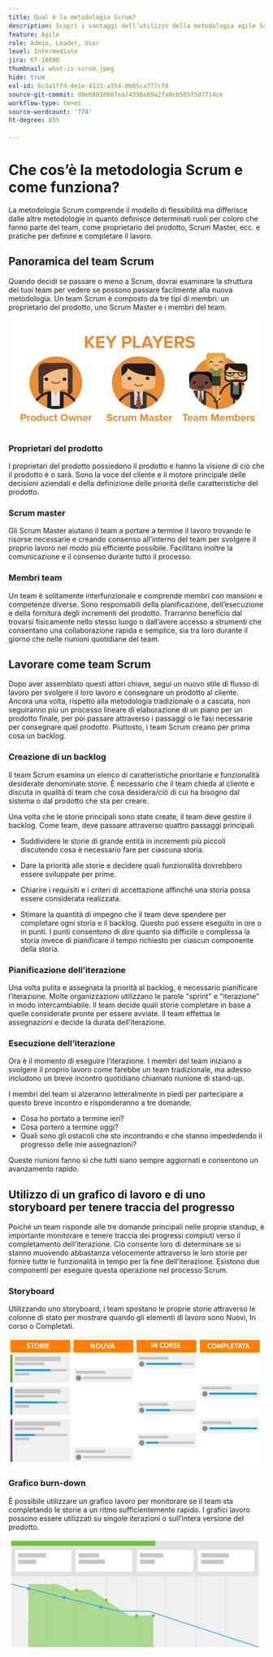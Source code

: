 ```yaml
---
title: Qual è la metodologia Scrum?
description: Scopri i vantaggi dell’utilizzo della metodologia agile Scrum.
feature: Agile
role: Admin, Leader, User
level: Intermediate
jira: KT-10890
thumbnail: what-is-scrum.jpeg
hide: true
exl-id: 6c3a1ffd-4e1e-4133-a354-0b05ca777cf8
source-git-commit: d0e6801060fea74336e89a2fa0cb505f5d7714ce
workflow-type: tm+mt
source-wordcount: '774'
ht-degree: 85%

---
```


# Che cos’è la metodologia Scrum e come funziona?

La metodologia Scrum comprende il modello di flessibilità ma differisce dalle altre metodologie in quanto definisce determinati ruoli per coloro che fanno parte del team, come proprietario del prodotto, Scrum Master, ecc. e pratiche per definire e completare il lavoro.

## Panoramica del team Scrum

Quando decidi se passare o meno a Scrum, dovrai esaminare la struttura dei tuoi team per vedere se possono passare facilmente alla nuova metodologia. Un team Scrum è composto da tre tipi di membri: un proprietario del prodotto, uno Scrum Master e i membri del team.

![Membri del team Scrum](assets/scrumteammembers-01.png)

### Proprietari del prodotto

I proprietari del prodotto possiedono il prodotto e hanno la visione di ciò che il prodotto è o sarà. Sono la voce del cliente e il motore principale delle decisioni aziendali e della definizione delle priorità delle caratteristiche del prodotto.


### Scrum master

Gli Scrum Master aiutano il team a portare a termine il lavoro trovando le risorse necessarie e creando consenso all’interno del team per svolgere il proprio lavoro nel modo più efficiente possibile. Facilitano inoltre la comunicazione e il consenso durante tutto il processo.


### Membri team

Un team è solitamente interfunzionale e comprende membri con mansioni e competenze diverse. Sono responsabili della pianificazione, dell’esecuzione e della fornitura degli incrementi del prodotto. Trarranno beneficio dal trovarsi fisicamente nello stesso luogo o dall’avere accesso a strumenti che consentano una collaborazione rapida e semplice, sia tra loro durante il giorno che nelle riunioni quotidiane del team.


## Lavorare come team Scrum

Dopo aver assemblato questi attori chiave, segui un nuovo stile di flusso di lavoro per svolgere il loro lavoro e consegnare un prodotto al cliente. Ancora una volta, rispetto alla metodologia tradizionale o a cascata, non seguiranno più un processo lineare di elaborazione di un piano per un prodotto finale, per poi passare attraverso i passaggi o le fasi necessarie per consegnare quel prodotto. Piuttosto, i team Scrum creano per prima cosa un backlog.



### Creazione di un backlog

Il team Scrum esamina un elenco di caratteristiche prioritarie e funzionalità desiderate denominate storie. È necessario che il team chieda al cliente e discuta in qualità di team che cosa desidera/ciò di cui ha bisogno dal sistema o dal prodotto che sta per creare.


Una volta che le storie principali sono state create, il team deve gestire il backlog. Come team, deve passare attraverso quattro passaggi principali.


* Suddividere le storie di grande entità in incrementi più piccoli discutendo cosa è necessario fare per ciascuna storia.

* Dare la priorità alle storie e decidere quali funzionalità dovrebbero essere sviluppate per prime.

* Chiarire i requisiti e i criteri di accettazione affinché una storia possa essere considerata realizzata.

* Stimare la quantità di impegno che il team deve spendere per completare ogni storia e il backlog. Questo può essere eseguito in ore o in punti. I punti consentono di dire quanto sia difficile o complessa la storia invece di pianificare il tempo richiesto per ciascun componente della storia.


### Pianificazione dell’iterazione

Una volta pulita e assegnata la priorità al backlog, è necessario pianificare l’iterazione. Molte organizzazioni utilizzano le parole &quot;sprint&quot; e &quot;iterazione&quot; in modo intercambiabile. Il team decide quali storie completare in base a quelle considerate pronte per essere avviate. Il team effettua le assegnazioni e decide la durata dell’iterazione.



### Esecuzione dell’iterazione

Ora è il momento di eseguire l’iterazione. I membri del team iniziano a svolgere il proprio lavoro come farebbe un team tradizionale, ma adesso includono un breve incontro quotidiano chiamato riunione di stand-up.

I membri del team si alzeranno letteralmente in piedi per partecipare a questo breve incontro e risponderanno a tre domande:

* Cosa ho portato a termine ieri?
* Cosa porterò a termine oggi?
* Quali sono gli ostacoli che sto incontrando e che stanno impededendo il progresso delle mie assegnazioni?


Queste riunioni fanno sì che tutti siano sempre aggiornati e consentono un avanzamento rapido.



## Utilizzo di un grafico di lavoro e di uno storyboard per tenere traccia del progresso

Poiché un team risponde alle tre domande principali nelle proprie standup, è importante monitorare e tenere traccia dei progressi compiuti verso il completamento dell&#39;iterazione. Ciò consente loro di determinare se si stanno muovendo abbastanza velocemente attraverso le loro storie per fornire tutte le funzionalità in tempo per la fine dell’iterazione. Esistono due componenti per eseguire questa operazione nel processo Scrum.


### Storyboard

Utilizzando uno storyboard, i team spostano le proprie storie attraverso le colonne di stato per mostrare quando gli elementi di lavoro sono Nuovi, In corso o Completati.

![Storyboard](assets/storyboard-01.png)


### Grafico burn-down

È possibile utilizzare un grafico lavoro per monitorare se il team sta completando le storie a un ritmo sufficientemente rapido. I grafici lavoro possono essere utilizzati su singole iterazioni o sull’intera versione del prodotto.

![Grafico burn-down](assets/burndown-01.png)
